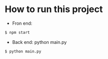 # How to run this project
- Fron end:
```sh
$ npm start
```
- Back end: python main.py
```sh
$ python main.py
```
